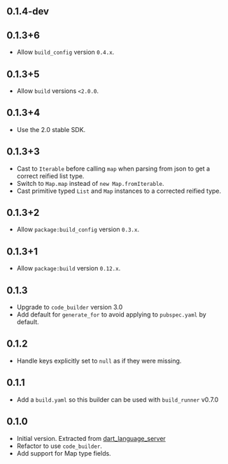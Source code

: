 ## 0.1.4-dev

## 0.1.3+6

- Allow `build_config` version `0.4.x`.

## 0.1.3+5

- Allow `build` versions `<2.0.0`.

## 0.1.3+4

- Use the 2.0 stable SDK.

## 0.1.3+3

- Cast to `Iterable` before calling `map` when parsing from json to get a
  correct reified list type.
- Switch to `Map.map` instead of `new Map.fromIterable`.
- Cast primitive typed `List` and `Map` instances to a corrected reified type.

## 0.1.3+2

- Allow `package:build_config` version `0.3.x`.

## 0.1.3+1

- Allow `package:build` version `0.12.x`.

## 0.1.3

- Upgrade to `code_builder` version 3.0
- Add default for `generate_for` to avoid applying to `pubspec.yaml` by default.

## 0.1.2

- Handle keys explicitly set to `null` as if they were missing.

## 0.1.1

- Add a `build.yaml` so this builder can be used with `build_runner` v0.7.0

## 0.1.0

- Initial version. Extracted from
  [dart_language_server](https://github.com/natebosch/dart_language_server)
- Refactor to use `code_builder`.
- Add support for Map type fields.
